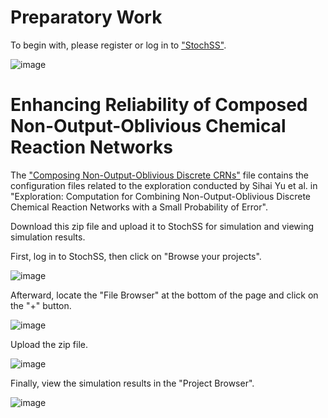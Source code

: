 Preparatory Work
============================================================
To begin with, please register or log in to ["StochSS"](https://live.stochss.org/hub/stochss).

![image](https://github.com/SihaiYu/Combining-Non-Output-Oblivious-Discrete-CRNs/assets/100762924/e2810009-d190-40b4-b59e-3694496f9a37)


Enhancing Reliability of Composed Non-Output-Oblivious Chemical Reaction Networks
============================================================
The ["Composing Non-Output-Oblivious Discrete CRNs"](https://github.com/SihaiYu/Composing-Non-Output-Oblivious-Discrete-CRNs/blob/main/Composing%20Non-Output-Oblivious%20Discrete%20CRNs.zip) file contains the configuration files related to the exploration conducted by Sihai Yu et al. in "Exploration: Computation for Combining Non-Output-Oblivious Discrete Chemical Reaction Networks with a Small Probability of Error".

Download this zip file and upload it to StochSS for simulation and viewing simulation results.

First, log in to StochSS, then click on "Browse your projects".

![image](https://github.com/SihaiYu/Combining-Non-Output-Oblivious-Discrete-CRNs/assets/100762924/c4f5498b-a2f9-484e-8f72-160ff7c28251)

Afterward, locate the "File Browser" at the bottom of the page and click on the "+" button.

![image](https://github.com/SihaiYu/Combining-Non-Output-Oblivious-Discrete-CRNs/assets/100762924/5d1fcd4d-6761-4897-a389-da27efc41388)

Upload the zip file.

![image](https://github.com/SihaiYu/Combining-Non-Output-Oblivious-Discrete-CRNs/assets/100762924/2cec7dd1-7748-4984-a7a8-4739eb264b7f)

Finally, view the simulation results in the "Project Browser".

![image](https://github.com/SihaiYu/Composing-Non-Output-Oblivious-Discrete-CRNs/assets/100762924/381d0ff8-9638-4f3a-ba7b-899879da2b76)






